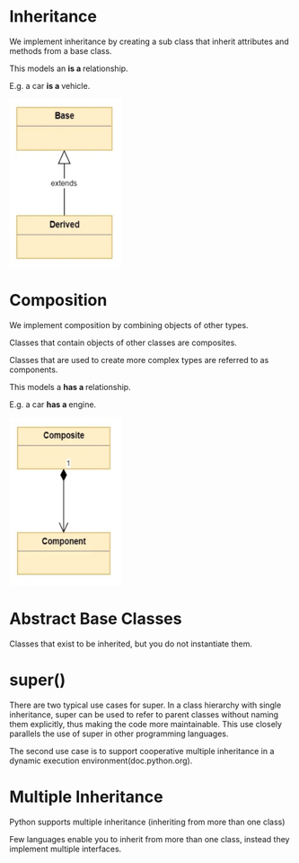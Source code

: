 # Inheritance

We implement inheritance by creating a sub class that inherit attributes and methods from a base class.

This models an <strong> is a </strong> relationship.

E.g. a car <strong> is a </strong> vehicle.

<img src="img/Inheritance.png" width="200" height ="300">

# Composition
We implement composition by combining objects of other types.

Classes that contain objects of other classes are composites.

Classes that are used to create more complex types are referred to as components.

This models a <strong> has a </strong> relationship.

E.g. a car <strong> has a </strong> engine.

<img src="img/Composition.png" width="200" height ="300">

# Abstract Base Classes
Classes that exist to be inherited, but you do not instantiate them.

# super()
There are two typical use cases for super. In a class hierarchy with single inheritance, super can be used to refer to parent classes without naming them explicitly, thus making the code more maintainable. This use closely parallels the use of super in other programming languages.

The second use case is to support cooperative multiple inheritance in a dynamic execution environment(doc.python.org).

# Multiple Inheritance
Python supports multiple inheritance (inheriting from more than one class)

Few languages enable you to inherit from more than one class, instead they implement multiple interfaces.
